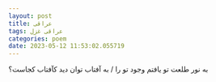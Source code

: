 ```yaml
---
layout: post
title: عراقی
tags: عراقی غزل
categories: poem
date: 2023-05-12 11:53:02.055719
---
```


به نور طلعت تو یافتم وجود تو را / به آفتاب توان دید کآفتاب کجاست؟